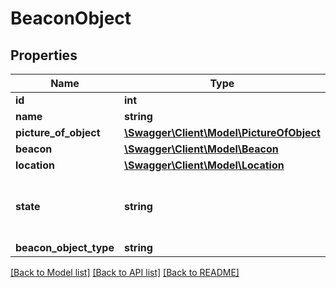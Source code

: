 # BeaconObject

## Properties
Name | Type | Description | Notes
------------ | ------------- | ------------- | -------------
**id** | **int** |  | [optional] 
**name** | **string** |  | [optional] 
**picture_of_object** | [**\Swagger\Client\Model\PictureOfObject**](PictureOfObject.md) |  | [optional] 
**beacon** | [**\Swagger\Client\Model\Beacon**](Beacon.md) |  | [optional] 
**location** | [**\Swagger\Client\Model\Location**](Location.md) |  | [optional] 
**state** | **string** | Kann benutzt werden um einen status zu verdeutlichen | [optional] 
**beacon_object_type** | **string** |  | [optional] 

[[Back to Model list]](../README.md#documentation-for-models) [[Back to API list]](../README.md#documentation-for-api-endpoints) [[Back to README]](../README.md)


